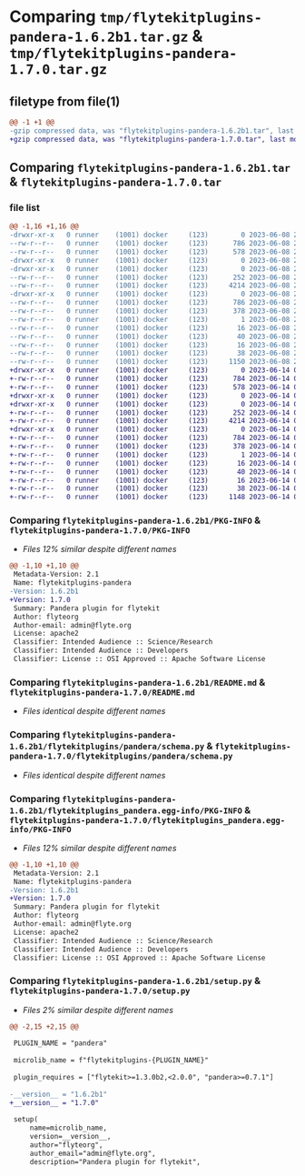 # Comparing `tmp/flytekitplugins-pandera-1.6.2b1.tar.gz` & `tmp/flytekitplugins-pandera-1.7.0.tar.gz`

## filetype from file(1)

```diff
@@ -1 +1 @@
-gzip compressed data, was "flytekitplugins-pandera-1.6.2b1.tar", last modified: Thu Jun  8 23:49:50 2023, max compression
+gzip compressed data, was "flytekitplugins-pandera-1.7.0.tar", last modified: Wed Jun 14 04:33:33 2023, max compression
```

## Comparing `flytekitplugins-pandera-1.6.2b1.tar` & `flytekitplugins-pandera-1.7.0.tar`

### file list

```diff
@@ -1,16 +1,16 @@
-drwxr-xr-x   0 runner    (1001) docker     (123)        0 2023-06-08 23:49:50.707269 flytekitplugins-pandera-1.6.2b1/
--rw-r--r--   0 runner    (1001) docker     (123)      786 2023-06-08 23:49:50.707269 flytekitplugins-pandera-1.6.2b1/PKG-INFO
--rw-r--r--   0 runner    (1001) docker     (123)      578 2023-06-08 23:49:15.000000 flytekitplugins-pandera-1.6.2b1/README.md
-drwxr-xr-x   0 runner    (1001) docker     (123)        0 2023-06-08 23:49:50.707269 flytekitplugins-pandera-1.6.2b1/flytekitplugins/
-drwxr-xr-x   0 runner    (1001) docker     (123)        0 2023-06-08 23:49:50.707269 flytekitplugins-pandera-1.6.2b1/flytekitplugins/pandera/
--rw-r--r--   0 runner    (1001) docker     (123)      252 2023-06-08 23:49:15.000000 flytekitplugins-pandera-1.6.2b1/flytekitplugins/pandera/__init__.py
--rw-r--r--   0 runner    (1001) docker     (123)     4214 2023-06-08 23:49:15.000000 flytekitplugins-pandera-1.6.2b1/flytekitplugins/pandera/schema.py
-drwxr-xr-x   0 runner    (1001) docker     (123)        0 2023-06-08 23:49:50.707269 flytekitplugins-pandera-1.6.2b1/flytekitplugins_pandera.egg-info/
--rw-r--r--   0 runner    (1001) docker     (123)      786 2023-06-08 23:49:50.000000 flytekitplugins-pandera-1.6.2b1/flytekitplugins_pandera.egg-info/PKG-INFO
--rw-r--r--   0 runner    (1001) docker     (123)      378 2023-06-08 23:49:50.000000 flytekitplugins-pandera-1.6.2b1/flytekitplugins_pandera.egg-info/SOURCES.txt
--rw-r--r--   0 runner    (1001) docker     (123)        1 2023-06-08 23:49:50.000000 flytekitplugins-pandera-1.6.2b1/flytekitplugins_pandera.egg-info/dependency_links.txt
--rw-r--r--   0 runner    (1001) docker     (123)       16 2023-06-08 23:49:50.000000 flytekitplugins-pandera-1.6.2b1/flytekitplugins_pandera.egg-info/namespace_packages.txt
--rw-r--r--   0 runner    (1001) docker     (123)       40 2023-06-08 23:49:50.000000 flytekitplugins-pandera-1.6.2b1/flytekitplugins_pandera.egg-info/requires.txt
--rw-r--r--   0 runner    (1001) docker     (123)       16 2023-06-08 23:49:50.000000 flytekitplugins-pandera-1.6.2b1/flytekitplugins_pandera.egg-info/top_level.txt
--rw-r--r--   0 runner    (1001) docker     (123)       38 2023-06-08 23:49:50.707269 flytekitplugins-pandera-1.6.2b1/setup.cfg
--rw-r--r--   0 runner    (1001) docker     (123)     1150 2023-06-08 23:49:38.000000 flytekitplugins-pandera-1.6.2b1/setup.py
+drwxr-xr-x   0 runner    (1001) docker     (123)        0 2023-06-14 04:33:33.445401 flytekitplugins-pandera-1.7.0/
+-rw-r--r--   0 runner    (1001) docker     (123)      784 2023-06-14 04:33:33.445401 flytekitplugins-pandera-1.7.0/PKG-INFO
+-rw-r--r--   0 runner    (1001) docker     (123)      578 2023-06-14 04:33:05.000000 flytekitplugins-pandera-1.7.0/README.md
+drwxr-xr-x   0 runner    (1001) docker     (123)        0 2023-06-14 04:33:33.445401 flytekitplugins-pandera-1.7.0/flytekitplugins/
+drwxr-xr-x   0 runner    (1001) docker     (123)        0 2023-06-14 04:33:33.445401 flytekitplugins-pandera-1.7.0/flytekitplugins/pandera/
+-rw-r--r--   0 runner    (1001) docker     (123)      252 2023-06-14 04:33:05.000000 flytekitplugins-pandera-1.7.0/flytekitplugins/pandera/__init__.py
+-rw-r--r--   0 runner    (1001) docker     (123)     4214 2023-06-14 04:33:05.000000 flytekitplugins-pandera-1.7.0/flytekitplugins/pandera/schema.py
+drwxr-xr-x   0 runner    (1001) docker     (123)        0 2023-06-14 04:33:33.445401 flytekitplugins-pandera-1.7.0/flytekitplugins_pandera.egg-info/
+-rw-r--r--   0 runner    (1001) docker     (123)      784 2023-06-14 04:33:33.000000 flytekitplugins-pandera-1.7.0/flytekitplugins_pandera.egg-info/PKG-INFO
+-rw-r--r--   0 runner    (1001) docker     (123)      378 2023-06-14 04:33:33.000000 flytekitplugins-pandera-1.7.0/flytekitplugins_pandera.egg-info/SOURCES.txt
+-rw-r--r--   0 runner    (1001) docker     (123)        1 2023-06-14 04:33:33.000000 flytekitplugins-pandera-1.7.0/flytekitplugins_pandera.egg-info/dependency_links.txt
+-rw-r--r--   0 runner    (1001) docker     (123)       16 2023-06-14 04:33:33.000000 flytekitplugins-pandera-1.7.0/flytekitplugins_pandera.egg-info/namespace_packages.txt
+-rw-r--r--   0 runner    (1001) docker     (123)       40 2023-06-14 04:33:33.000000 flytekitplugins-pandera-1.7.0/flytekitplugins_pandera.egg-info/requires.txt
+-rw-r--r--   0 runner    (1001) docker     (123)       16 2023-06-14 04:33:33.000000 flytekitplugins-pandera-1.7.0/flytekitplugins_pandera.egg-info/top_level.txt
+-rw-r--r--   0 runner    (1001) docker     (123)       38 2023-06-14 04:33:33.445401 flytekitplugins-pandera-1.7.0/setup.cfg
+-rw-r--r--   0 runner    (1001) docker     (123)     1148 2023-06-14 04:33:24.000000 flytekitplugins-pandera-1.7.0/setup.py
```

### Comparing `flytekitplugins-pandera-1.6.2b1/PKG-INFO` & `flytekitplugins-pandera-1.7.0/PKG-INFO`

 * *Files 12% similar despite different names*

```diff
@@ -1,10 +1,10 @@
 Metadata-Version: 2.1
 Name: flytekitplugins-pandera
-Version: 1.6.2b1
+Version: 1.7.0
 Summary: Pandera plugin for flytekit
 Author: flyteorg
 Author-email: admin@flyte.org
 License: apache2
 Classifier: Intended Audience :: Science/Research
 Classifier: Intended Audience :: Developers
 Classifier: License :: OSI Approved :: Apache Software License
```

### Comparing `flytekitplugins-pandera-1.6.2b1/README.md` & `flytekitplugins-pandera-1.7.0/README.md`

 * *Files identical despite different names*

### Comparing `flytekitplugins-pandera-1.6.2b1/flytekitplugins/pandera/schema.py` & `flytekitplugins-pandera-1.7.0/flytekitplugins/pandera/schema.py`

 * *Files identical despite different names*

### Comparing `flytekitplugins-pandera-1.6.2b1/flytekitplugins_pandera.egg-info/PKG-INFO` & `flytekitplugins-pandera-1.7.0/flytekitplugins_pandera.egg-info/PKG-INFO`

 * *Files 12% similar despite different names*

```diff
@@ -1,10 +1,10 @@
 Metadata-Version: 2.1
 Name: flytekitplugins-pandera
-Version: 1.6.2b1
+Version: 1.7.0
 Summary: Pandera plugin for flytekit
 Author: flyteorg
 Author-email: admin@flyte.org
 License: apache2
 Classifier: Intended Audience :: Science/Research
 Classifier: Intended Audience :: Developers
 Classifier: License :: OSI Approved :: Apache Software License
```

### Comparing `flytekitplugins-pandera-1.6.2b1/setup.py` & `flytekitplugins-pandera-1.7.0/setup.py`

 * *Files 2% similar despite different names*

```diff
@@ -2,15 +2,15 @@
 
 PLUGIN_NAME = "pandera"
 
 microlib_name = f"flytekitplugins-{PLUGIN_NAME}"
 
 plugin_requires = ["flytekit>=1.3.0b2,<2.0.0", "pandera>=0.7.1"]
 
-__version__ = "1.6.2b1"
+__version__ = "1.7.0"
 
 setup(
     name=microlib_name,
     version=__version__,
     author="flyteorg",
     author_email="admin@flyte.org",
     description="Pandera plugin for flytekit",
```

